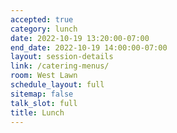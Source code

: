 ```yaml
---
accepted: true
category: lunch
date: 2022-10-19 13:20:00-07:00
end_date: 2022-10-19 14:00:00-07:00
layout: session-details
link: /catering-menus/
room: West Lawn
schedule_layout: full
sitemap: false
talk_slot: full
title: Lunch
---
```

